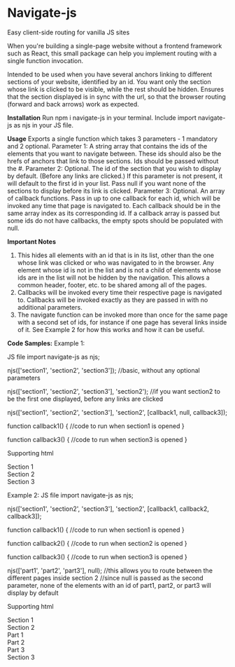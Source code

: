 # Navigate-js
Easy client-side routing for vanilla JS sites

When you're building a single-page website without a frontend framework such as React, this small package can help you implement routing with a single function invocation.

Intended to be used when you have several anchors linking to different sections of your website, identified by an id. You want only the section whose link is clicked to be visible, while the rest should be hidden.
Ensures that the section displayed is in sync with the url, so that the browser routing (forward and back arrows) work as expected.

**Installation**
Run npm i navigate-js in your terminal.
Include import navigate-js as njs in your JS file.

**Usage**
Exports a single function which takes 3 parameters - 1 mandatory and 2 optional.
Parameter 1: A string array that contains the ids of the elements that you want to navigate between. These ids should also be the hrefs of anchors that link to those sections. Ids should be passed without the #.
Parameter 2: Optional. The id of the section that you wish to display by default. (Before any links are clicked.) If this parameter is not present, it will default to the first id in your list. Pass null if you want none of the sections to display before its link is clicked.
Parameter 3: Optional. An array of callback functions. Pass in up to one callback for each id, which will be invoked any time that page is navigated to. Each callback should be in the same array index as its corresponding id. If a callback array is passed but some ids do not have callbacks, the empty spots should be populated with null.

**Important Notes**
1. This hides all elements with an id that is in its list, other than the one whose link was clicked or who was navigated to in the browser. Any element whose id is not in the list and is not a child of elements whose ids are in the list will not be hidden by the navigation. This allows a common header, footer, etc. to be shared among all of the pages.
2. Callbacks will be invoked every time their respective page is navigated to. Callbacks will be invoked exactly as they are passed in with no additional parameters.
3. The navigate function can be invoked more than once for the same page with a second set of ids, for instance if one page has several links inside of it. See Example 2 for how this works and how it can be useful.

**Code Samples:**
Example 1:

JS file
import navigate-js as njs;

njs(['section1', 'section2', 'section3']);
//basic, without any optional parameters

njs(['section1', 'section2', 'section3'], 'section2');
//if you want section2 to be the first one displayed, before any links are clicked

njs(['section1', 'section2', 'section3'], 'section2', [callback1, null, callback3]);

function callback1() {
//code to run when section1 is opened
}

function callback3() {
//code to run when section3 is opened
}

Supporting html
<body>
    <nav>
            <a href="#section1"></a>
            <a href="#section2"></a>
            <a href="#section3"></a>
    </nav>
    <section id="section1">
        <div>Section 1</div>
    </section>
    <section id="section2">
        <div>Section 2</div>
    </section>
    <section id="section3">
        <div>Section 3</div>
    </section>
</body>

Example 2:
JS file
import navigate-js as njs;

njs(['section1', 'section2', 'section3'], 'section2', [callback1, callback2, callback3]);

function callback1() {
//code to run when section1 is opened
}

function callback2() {
//code to run when section2 is opened
}

function callback3() {
//code to run when section3 is opened
}

njs(['part1', 'part2', 'part3'], null);
//this allows you to route between the different pages inside section 2
//since null is passed as the second parameter, none of the elements with an id of part1, part2, or part3 will display by default

Supporting html
<body>
    <nav>
            <a href="#section1"></a>
            <a href="#section2"></a>
            <a href="#section3"></a>
    </nav>
    <section id="section1">
        <div>Section 1</div>
    </section>
    <section id="section2">
    <nav>
            <a href="#part1"></a>
            <a href="#part2"></a>
            <a href="#part3"></a>
        </nav>
        <div>Section 2</div>
        <div id="part1">Part 1</div>
        <div id="part2">Part 2</div>
        <div id="part3">Part 3</div>
    </section>
    <section id="section3">
        <div>Section 3</div>
    </section>
</body>
